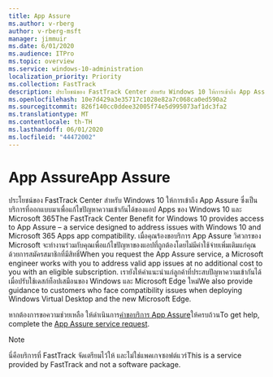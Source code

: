 ```yaml
---
title: App Assure
ms.author: v-rberg
author: v-rberg-msft
manager: jimmuir
ms.date: 6/01/2020
ms.audience: ITPro
ms.topic: overview
ms.service: windows-10-administration
localization_priority: Priority
ms.collection: FastTrack
description: ประโยชน์ของ FastTrack Center สําหรับ Windows 10 ให้การเข้าถึง App Assure ซึ่งเป็นบริการที่ออกแบบมาเพื่อแก้ไขปัญหาความเข้ากันได้ของแอป Apps ของ Windows 10 และ Microsoft 365
ms.openlocfilehash: 10e7d429a3e35717c1028e82a7c068ca0ed590a2
ms.sourcegitcommit: 826f140cc0ddee32005f74e5d995073af1dc3fa2
ms.translationtype: MT
ms.contentlocale: th-TH
ms.lasthandoff: 06/01/2020
ms.locfileid: "44472002"
---
```

# <a name="app-assure"></a><span data-ttu-id="b3665-103">App Assure</span><span class="sxs-lookup"><span data-stu-id="b3665-103">App Assure</span></span>

<span data-ttu-id="b3665-104">ประโยชน์ของ FastTrack Center สําหรับ Windows 10 ให้การเข้าถึง App Assure ซึ่งเป็นบริการที่ออกแบบมาเพื่อแก้ไขปัญหาความเข้ากันได้ของแอป Apps ของ Windows 10 และ Microsoft 365</span><span class="sxs-lookup"><span data-stu-id="b3665-104">The FastTrack Center Benefit for Windows 10 provides access to App Assure – a service designed to address issues with Windows 10 and Microsoft 365 Apps app compatibility.</span></span> <span data-ttu-id="b3665-105">เมื่อคุณร้องขอบริการ App Assure วิศวกรของ Microsoft จะทํางานร่วมกับคุณเพื่อแก้ไขปัญหาของแอปที่ถูกต้องโดยไม่มีค่าใช้จ่ายเพิ่มเติมแก่คุณด้วยการสมัครสมาชิกที่มีสิทธิ์</span><span class="sxs-lookup"><span data-stu-id="b3665-105">When you request the App Assure service, a Microsoft engineer works with you to address valid app issues at no additional cost to you with an eligible subscription.</span></span> <span data-ttu-id="b3665-106">เรายังให้คําแนะนําแก่ลูกค้าที่ประสบปัญหาความเข้ากันได้เมื่อปรับใช้เดสก์ท็อปเสมือนของ Windows และ Microsoft Edge ใหม่</span><span class="sxs-lookup"><span data-stu-id="b3665-106">We also provide guidance to customers who face compatibility issues when deploying Windows Virtual Desktop and the new Microsoft Edge.</span></span> 

<span data-ttu-id="b3665-107">หากต้องการขอความช่วยเหลือ ให้ดําเนินการ[คําขอบริการ App Assure](https://go.microsoft.com/fwlink/?linkid=2022721)ให้ครบถ้วน</span><span class="sxs-lookup"><span data-stu-id="b3665-107">To get help, complete the [App Assure service request](https://go.microsoft.com/fwlink/?linkid=2022721).</span></span>

  > [!NOTE]
> <span data-ttu-id="b3665-108">นี่คือบริการที่ FastTrack จัดเตรียมไว้ให้ และไม่ใช่แพคเกจซอฟต์แวร์</span><span class="sxs-lookup"><span data-stu-id="b3665-108">This is a service provided by FastTrack and not a software package.</span></span>
